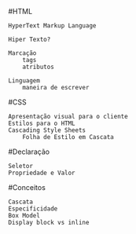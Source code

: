 #HTML

    HyperText Markup Language

    Hiper Texto?

    Marcação
        tags
        atributos

    Linguagem
        maneira de escrever

#CSS

    Apresentação visual para o cliente
    Estilos para o HTML
    Cascading Style Sheets
        Folha de Estilo em Cascata

#Declaração

    Seletor
    Propriedade e Valor

#Conceitos

    Cascata
    Especificidade
    Box Model
    Display block vs inline
